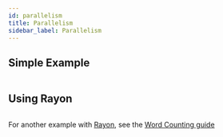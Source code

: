 ```yaml
---
id: parallelism
title: Parallelism
sidebar_label: Parallelism
---
```


## Simple Example

```rust
```

## Using Rayon

```rust
```

For another example with [Rayon](https://github.com/rayon-rs/rayon), see the [Word Counting guide](word-counting-example.md)
